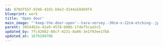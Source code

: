 ```yaml
---
id: 870df55f-9346-42d1-b9e3-d144a58d69f4
blueprint: work
title: 'Open door'
main_image: "'keep-the-door-open'--tara-versey.-30cm-x-22cm-etching-.jpg"
parent: 38544b2e-42a9-4578-b08b-1fdef5caa5c5
updated_by: 7fc42862-88cf-4231-8a06-3e1f93ee1fbb
updated_at: 1676289706
---
```

